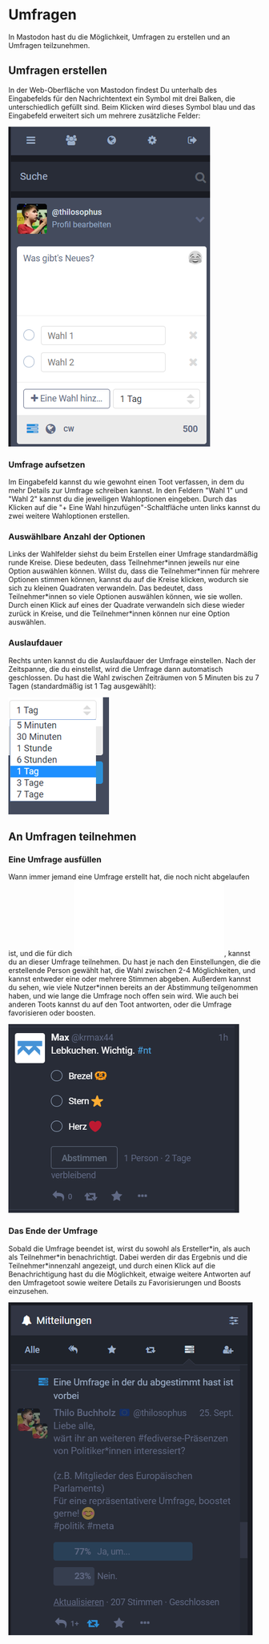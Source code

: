 # Umfragen
In Mastodon hast du die Möglichkeit, Umfragen zu erstellen und an Umfragen teilzunehmen.

## Umfragen erstellen
In der Web-Oberfläche von Mastodon findest Du unterhalb des Eingabefelds für den Nachrichtentext ein Symbol mit drei Balken, die unterschiedlich gefüllt sind. Beim Klicken wird dieses Symbol blau und das Eingabefeld erweitert sich um mehrere zusätzliche Felder:

![Menü zur Erstellung einer Umfrage](img/toot-polls.png)

### Umfrage aufsetzen
Im Eingabefeld kannst du wie gewohnt einen Toot verfassen, in dem du mehr Details zur Umfrage schreiben kannst.
In den Feldern "Wahl 1" und "Wahl 2" kannst du die jeweiligen Wahloptionen eingeben. Durch das Klicken auf die "+ Eine Wahl hinzufügen"-Schaltfläche unten links kannst du zwei weitere Wahloptionen erstellen.

### Auswählbare Anzahl der Optionen
Links der Wahlfelder siehst du beim Erstellen einer Umfrage standardmäßig runde Kreise. Diese bedeuten, dass Teilnehmer\*innen jeweils nur eine Option auswählen können. Willst du, dass die Teilnehmer\*innen für mehrere Optionen stimmen können, kannst du auf die Kreise klicken, wodurch sie sich zu kleinen Quadraten verwandeln. Das bedeutet, dass Teilnehmer\*innen so viele Optionen auswählen können, wie sie wollen. Durch einen Klick auf eines der Quadrate verwandeln sich diese wieder zurück in Kreise, und die Teilnehmer\*innen können nur eine Option auswählen.

### Auslaufdauer
Rechts unten kannst du die Auslaufdauer der Umfrage einstellen. Nach der Zeitspanne, die du einstellst, wird die Umfrage dann automatisch geschlossen. Du hast die Wahl zwischen Zeiträumen von 5 Minuten bis zu 7 Tagen (standardmäßig ist 1 Tag ausgewählt):

![5 Minuten, 30 Minuten, 1 Stunde, 6 Stunden, 1 Tag, 3 Tage, 7 Tage](img/toot-polls-expiration-date.png)

## An Umfragen teilnehmen

### Eine Umfrage ausfüllen
Wann immer jemand eine Umfrage erstellt hat, die noch nicht abgelaufen ist, und die für dich ![sichtbar ist](visibility.md), kannst du an dieser Umfrage teilnehmen. Du hast je nach den Einstellungen, die die erstellende Person gewählt hat, die Wahl zwischen 2-4 Möglichkeiten, und kannst entweder eine oder mehrere Stimmen abgeben. Außerdem kannst du sehen, wie viele Nutzer\*innen bereits an der Abstimmung teilgenommen haben, und wie lange die Umfrage noch offen sein wird. Wie auch bei anderen Toots kannst du auf den Toot antworten, oder die Umfrage favorisieren oder boosten.

![Beispiel eines offenen Abstimmungs-Toots](img/toot-polls-open-poll-example.png)

### Das Ende der Umfrage
Sobald die Umfrage beendet ist, wirst du sowohl als Ersteller\*in, als auch als Teilnehmer\*in benachrichtigt. Dabei werden dir das Ergebnis und die Teilnehmer\*innenzahl angezeigt, und durch einen Klick auf die Benachrichtigung hast du die Möglichkeit, etwaige weitere Antworten auf den Umfragetoot sowie weitere Details zu Favorisierungen und Boosts einzusehen.

![Anzeige der Benachrichtigung: "Eine Umfrage in der du abgestimmt hast ist vorbei."](img/toot-polls-notification-ended.png)
